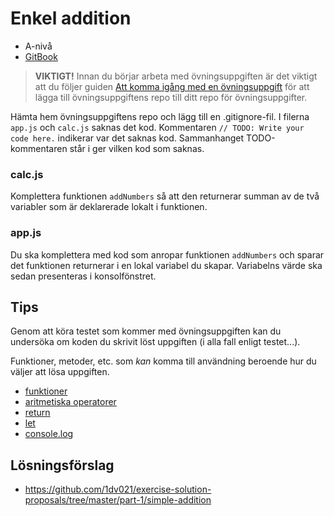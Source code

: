 # Enkel addition

- A-nivå
- [GitBook](https://coursepress.gitbooks.io/1dv021/content/ovningsuppgifter/del1/hello-world/)

> __VIKTIGT!__ Innan du börjar arbeta med övningsuppgiften är det viktigt att du följer guiden [Att komma igång med en övningsuppgift](https://coursepress.gitbooks.io/1dv021/content/guider/att-komma-igang-med-en-ovningsuppgift/) för att lägga till övningsuppgiftens repo till ditt repo för övningsuppgifter.

Hämta hem övningsuppgiftens repo och lägg till en .gitignore-fil. I filerna `app.js` och `calc.js` saknas det kod. Kommentaren `// TODO: Write your code here.` indikerar var det saknas kod. Sammanhanget TODO-kommentaren står i ger vilken kod som saknas.

### calc.js

Komplettera funktionen `addNumbers` så att den returnerar summan av de två variabler som är deklarerade lokalt i funktionen.

### app.js

Du ska komplettera med kod som anropar funktionen `addNumbers` och sparar det funktionen returnerar i en lokal variabel du skapar. Variabelns värde ska sedan presenteras i konsolfönstret.

##  Tips

Genom att köra testet som kommer med övningsuppgiften kan du undersöka om koden du skrivit löst uppgiften (i alla fall enligt testet...).

Funktioner, metoder, etc. som *kan* komma till användning beroende hur du väljer att lösa uppgiften.

- [funktioner](https://developer.mozilla.org/en-US/docs/Web/JavaScript/Guide/Functions)
- [aritmetiska operatorer](https://developer.mozilla.org/en-US/docs/Web/JavaScript/Reference/Operators/Arithmetic_Operators)
- [return](https://developer.mozilla.org/en-US/docs/Web/JavaScript/Reference/Statements/return)
- [let](https://developer.mozilla.org/en-US/docs/Web/JavaScript/Reference/Statements/let)
- [console.log](https://nodejs.org/api/console.html#console_console_log_data)

##  Lösningsförslag

- https://github.com/1dv021/exercise-solution-proposals/tree/master/part-1/simple-addition
